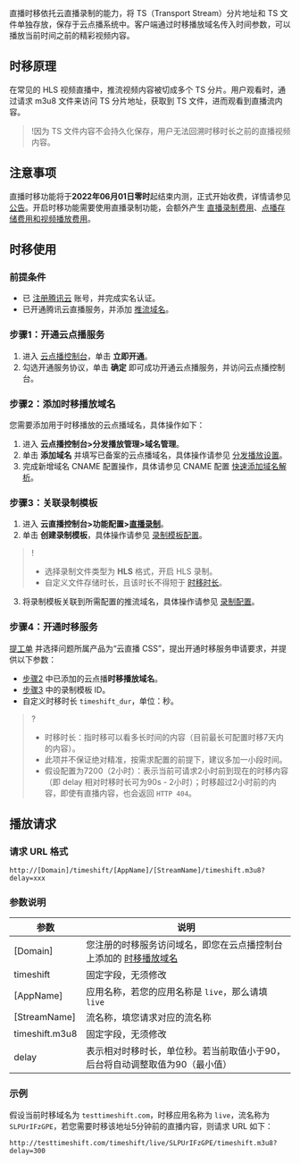 直播时移依托云直播录制的能力，将 TS（Transport Stream）分片地址和 TS 文件单独存放，保存于云点播系统中。客户端通过时移播放域名传入时间参数，可以播放当前时间之前的精彩视频内容。



## 时移原理
在常见的 HLS 视频直播中，推流视频内容被切成多个 TS 分片。用户观看时，通过请求 m3u8 文件来访问 TS 分片地址，获取到 TS 文件，进而观看到直播流内容。
>!因为 TS 文件内容不会持久化保存，用户无法回溯时移时长之前的直播视频内容。


## 注意事项
直播时移功能将于**2022年06月01日零时**起结束内测，正式开始收费，详情请参见 [公告](https://cloud.tencent.com/document/product/267/73074)。开启时移功能需要使用直播录制功能，会额外产生 [直播录制费用](https://cloud.tencent.com/document/product/267/52708)、[点播存储费用和视频播放费用](https://cloud.tencent.com/document/product/266/2838)。

## 时移使用

### 前提条件

-  已 [注册腾讯云](https://cloud.tencent.com/document/product/378/17985) 账号，并完成实名认证。 
-  已开通腾讯云直播服务，并添加 [推流域名](https://cloud.tencent.com/document/product/267/20381)。 

[](id:step1)
### 步骤1：开通云点播服务

1. 进入 [云点播控制台](https://console.cloud.tencent.com/vod/overview)，单击 **立即开通**。
2. 勾选开通服务协议，单击 **确定** 即可成功开通云点播服务，并访问云点播控制台。

[](id:step2)
### 步骤2：添加时移播放域名

您需要添加用于时移播放的云点播域名，具体操作如下：

1. 进入 **云点播控制台>分发播放管理>域名管理**。
2. 单击 **添加域名** 并填写已备案的云点播域名，具体操作请参见 [分发播放设置](https://cloud.tencent.com/document/product/266/33371)。
3. 完成新增域名 CNAME 配置操作，具体请参见 CNAME 配置 [快速添加域名解析](https://cloud.tencent.com/document/product/302/3446)。

[](id:step3)
### 步骤3：关联录制模板

1. 进入 **云直播控制台>功能配置>[直播录制](https://console.cloud.tencent.com/live/config/record)**。
2. 单击 **创建录制模板**，具体操作请参见 [录制模板配置](https://cloud.tencent.com/document/product/267/20384)。
> ! 
> - 选择录制文件类型为 **HLS** 格式，开启 HLS 录制。
> - 自定义文件存储时长，且该时长不得短于 [时移时长](#step4)。
3. 将录制模板关联到所需配置的推流域名，具体操作请参见 [录制配置](https://cloud.tencent.com/document/product/267/35251)。

[](id:step4)
### 步骤4：开通时移服务

[提工单](https://console.cloud.tencent.com/workorder/category?step=0&source=0) 并选择问题所属产品为“云直播 CSS”，提出开通时移服务申请要求，并提供以下参数：

- [步骤2](#step2) 中已添加的云点播**时移播放域名**。
- [步骤3](#step3) 中的录制模板 ID。
- 自定义时移时长 `timeshift_dur`，单位：秒。
> ? 
> - 时移时长：指时移可以看多长时间的内容（目前最长可配置时移7天内的内容）。
> - 此项并不保证绝对精准，按需求配置的前提下，建议多加一小段时间。
> - 假设配置为7200（2小时）：表示当前可请求2小时前到现在的时移内容（即 delay 相对时移时长可为90s - 2小时）；时移超过2小时前的内容，即使有直播内容，也会返回 `HTTP 404`。 



## 播放请求

### 请求 URL 格式

```
http://[Domain]/timeshift/[AppName]/[StreamName]/timeshift.m3u8?delay=xxx
```

### 参数说明

| 参数           | 说明                                                         |
| -------------- | ------------------------------------------------------------ |
| [Domain]       | 您注册的时移服务访问域名，即您在云点播控制台上添加的 [时移播放域名](#step2)     |
| timeshift      | 固定字段，无须修改                                           |
| [AppName]      | 应用名称，若您的应用名称是 `live`，那么请填 `live`           |
| [StreamName]   | 流名称，填您请求对应的流名称                                 |
| timeshift.m3u8 | 固定字段，无须修改                                           |
| delay          | 表示相对时移时长，单位秒。若当前取值小于90，后台将自动调整取值为90（最小值）|

### 示例

假设当前时移域名为 `testtimeshift.com`，时移应用名称为 `live`，流名称为 `SLPUrIFzGPE`，若您需要时移该地址5分钟前的直播内容，则请求 URL 如下：

```
http://testtimeshift.com/timeshift/live/SLPUrIFzGPE/timeshift.m3u8?delay=300
```
